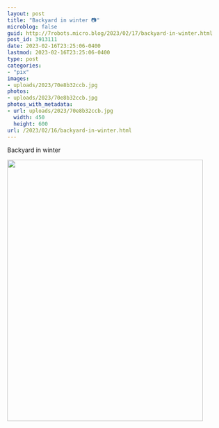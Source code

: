 ```yaml
---
layout: post
title: "Backyard in winter 📷"
microblog: false
guid: http://7robots.micro.blog/2023/02/17/backyard-in-winter.html
post_id: 3913111
date: 2023-02-16T23:25:06-0400
lastmod: 2023-02-16T23:25:06-0400
type: post
categories:
- "pix"
images:
- uploads/2023/70e8b32ccb.jpg
photos:
- uploads/2023/70e8b32ccb.jpg
photos_with_metadata:
- url: uploads/2023/70e8b32ccb.jpg
  width: 450
  height: 600
url: /2023/02/16/backyard-in-winter.html
---
```

Backyard in winter

<img src="uploads/2023/70e8b32ccb.jpg" width="450" height="600" alt="">
